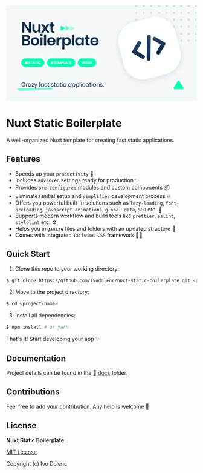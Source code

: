 <p align="center">
    <img src=".github/assets/cover.svg">
</p>
<h1 >Nuxt Static Boilerplate</h1>
A well-organized Nuxt template for creating fast static applications.

## Features

- Speeds up your `productivity` 🚀
- Includes `advanced` settings ready for production ✨
- Provides `pre-configured` modules and custom components 📦
- Eliminates initial setup and `simplifies` development process 🔥
- Offers you powerful built-in solutions such as `lazy-loading`, `font-preloading`, `javascript animations`, `global data`, `SEO` etc. 💪
- Supports modern workflow and build tools like `prettier`, `eslint`, `stylelint` etc. ⚙️
- Helps you `organize` files and folders with an updated structure 📁
- Comes with integrated `Tailwind CSS` framework 👨‍🔬

## Quick Start

1. Clone this repo to your working directory:

```sh
$ git clone https://github.com/ivodolenc/nuxt-static-boilerplate.git <project-name>
```

2. Move to the project directory:

```sh
$ cd <project-name>
```

3. Install all dependencies:

```sh
$ npm install # or yarn
```

That's it! Start developing your app ✨

## Documentation

Project details can be found in the 📘 [docs](docs/README.md) folder.

## Contributions

Feel free to add your contribution. Any help is welcome 🤝

## License

**Nuxt Static Boilerplate**

[MIT License](LICENSE)

Copyright (c) Ivo Dolenc
